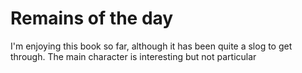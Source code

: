 # Remains of the day
I'm enjoying this book so far, although it has been quite a slog to get through.
The main character is interesting but not particular